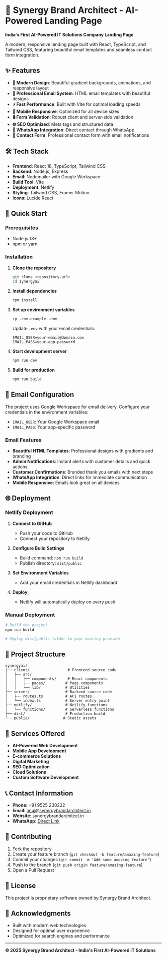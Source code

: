 # 🚀 Synergy Brand Architect - AI-Powered Landing Page

**India's First AI-Powered IT Solutions Company Landing Page**

A modern, responsive landing page built with React, TypeScript, and Tailwind CSS, featuring beautiful email templates and seamless contact form integration.

## ✨ Features

- **🎨 Modern Design**: Beautiful gradient backgrounds, animations, and responsive layout
- **📧 Professional Email System**: HTML email templates with beautiful designs
- **⚡ Fast Performance**: Built with Vite for optimal loading speeds
- **📱 Mobile Responsive**: Optimized for all device sizes
- **🔒 Form Validation**: Robust client and server-side validation
- **🌐 SEO Optimized**: Meta tags and structured data
- **💬 WhatsApp Integration**: Direct contact through WhatsApp
- **🎯 Contact Form**: Professional contact form with email notifications

## 🛠️ Tech Stack

- **Frontend**: React 18, TypeScript, Tailwind CSS
- **Backend**: Node.js, Express
- **Email**: Nodemailer with Google Workspace
- **Build Tool**: Vite
- **Deployment**: Netlify
- **Styling**: Tailwind CSS, Framer Motion
- **Icons**: Lucide React

## 🚀 Quick Start

### Prerequisites
- Node.js 18+ 
- npm or yarn

### Installation

1. **Clone the repository**
   ```bash
   git clone <repository-url>
   cd synergyai
   ```

2. **Install dependencies**
   ```bash
   npm install
   ```

3. **Set up environment variables**
   ```bash
   cp .env.example .env
   ```
   
   Update `.env` with your email credentials:
   ```
   EMAIL_USER=your-email@domain.com
   EMAIL_PASS=your-app-password
   ```

4. **Start development server**
   ```bash
   npm run dev
   ```

5. **Build for production**
   ```bash
   npm run build
   ```

## 📧 Email Configuration

The project uses Google Workspace for email delivery. Configure your credentials in the environment variables:

- `EMAIL_USER`: Your Google Workspace email
- `EMAIL_PASS`: Your app-specific password

### Email Features
- **Beautiful HTML Templates**: Professional designs with gradients and branding
- **Admin Notifications**: Instant alerts with customer details and quick actions
- **Customer Confirmations**: Branded thank you emails with next steps
- **WhatsApp Integration**: Direct links for immediate communication
- **Mobile Responsive**: Emails look great on all devices

## 🌐 Deployment

### Netlify Deployment

1. **Connect to GitHub**
   - Push your code to GitHub
   - Connect your repository to Netlify

2. **Configure Build Settings**
   - Build command: `npm run build`
   - Publish directory: `dist/public`

3. **Set Environment Variables**
   - Add your email credentials in Netlify dashboard

4. **Deploy**
   - Netlify will automatically deploy on every push

### Manual Deployment

```bash
# Build the project
npm run build

# Deploy dist/public folder to your hosting provider
```

## 📁 Project Structure

```
synergyai/
├── client/                 # Frontend source code
│   ├── src/
│   │   ├── components/     # React components
│   │   ├── pages/         # Page components
│   │   └── lib/           # Utilities
├── server/                # Backend source code
│   ├── routes.ts          # API routes
│   └── index.ts           # Server entry point
├── netlify/               # Netlify functions
│   └── functions/         # Serverless functions
├── dist/                  # Production build
└── public/               # Static assets
```

## 🎯 Services Offered

- **AI-Powered Web Development**
- **Mobile App Development**
- **E-commerce Solutions**
- **Digital Marketing**
- **SEO Optimization**
- **Cloud Solutions**
- **Custom Software Development**

## 📞 Contact Information

- **Phone**: +91 9525 230232
- **Email**: anuj@synergybrandarchitect.in
- **Website**: synergybrandarchitect.in
- **WhatsApp**: [Direct Link](https://wa.me/919525230232)

## 🤝 Contributing

1. Fork the repository
2. Create your feature branch (`git checkout -b feature/amazing-feature`)
3. Commit your changes (`git commit -m 'Add some amazing feature'`)
4. Push to the branch (`git push origin feature/amazing-feature`)
5. Open a Pull Request

## 📄 License

This project is proprietary software owned by Synergy Brand Architect.

## 🙏 Acknowledgments

- Built with modern web technologies
- Designed for optimal user experience
- Optimized for search engines and performance

---

**© 2025 Synergy Brand Architect - India's First AI-Powered IT Solutions**
